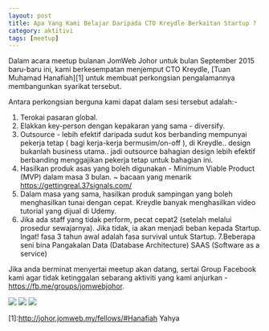 ```yaml
---
layout: post
title: Apa Yang Kami Belajar Daripada CTO Kreydle Berkaitan Startup ?
category: aktitivi
tags: [meetup]
---
```


Dalam acara meetup bulanan JomWeb Johor untuk bulan September 2015 baru-baru ini, kami berkesempatan menjemput CTO Kreydle, [Tuan Muhamad Hanafiah][1] untuk membuat perkongsian pengalamannya membangunkan syarikat tersebut.

Antara perkongsian berguna kami dapat dalam sesi tersebut adalah:-

1. Terokai pasaran global.
2. Elakkan key-person dengan kepakaran yang sama - diversify.
3. Outsource - lebih efektif daripada sudut kos berbanding mempunyai pekerja tetap ( bagi kerja-kerja bermusim/on-off ), di Kreydle.. design bukanlah business utama.. jadi outsource bahagian design lebih efektif berbanding menggajikan pekerja tetap untuk bahagian ini.
4. Hasilkan produk asas yang boleh digunakan - Minimum Viable Product (MVP) dalam masa 3 bulan. ~ bacaan yang menarik https://gettingreal.37signals.com/
5. Dalam masa yang sama, hasilkan produk sampingan yang boleh menghasilkan tunai dengan cepat. Kreydle banyak menghasilkan video tutorial yang dijual di Udemy.
6. Jika ada staff yang tidak perform, pecat cepat2 (setelah melalui prosedur sewajarnya). Jika tidak, ia akan menjadi beban kepada Startup. Ingat! fasa 3 tahun awal adalah fasa survival untuk Startup.
7.Beberapa seni bina Pangakalan Data (Database Architecture) SAAS (Software as a service)

Jika anda berminat menyertai meetup akan datang, sertai Group Facebook kami agar tidak ketinggalan sebarang aktiviti yang kami anjurkan - https://fb.me/groups/jomwebjohor.

<img src="http://i.imgur.com/qpRZyc0.jpg"></img>
<img src="http://i.imgur.com/Qxdcybz.jpg"></img>
<img src="http://i.imgur.com/1ARncsP.jpg"></img>

[1]:http://johor.jomweb.my/fellows/#Hanafiah Yahya
